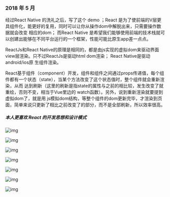 ###  <span style="font-siez='20px'">2018 年 5 月 </span>  <br/>

经过React Native 的洗礼之后，写了这个 demo ；React 是为了使前端的V层更具组件化，能更好的复用，同时可以让你从操作dom中解脱出来，只需要操作数据就会改变
相应的dom； 而React Native 是希望我们能够使用前端的技术栈就可以创建出能够在不同平台运行的一个框架，性能可能比原生app差一点点。

ReactJs和React Native的原理是相同的，都是由js实现的虚拟dom来驱动界面view层渲染。只不过ReactJs是驱动html dom渲染； React Native是驱动android/ios原
生组件渲染。

React基于组件（component）开发，组件和组件之间通过props传递值，每个组件都有一个状态（state），当某个方法改变了这个状态值时，整个组件就会重新渲染，从而
达到刷新（这里的刷新是指state的属性与之前的相比较，发生改变了就重绘，否则不变，相当于Vue里边的 watch函数）。另外，说到重新渲染就要提到虚拟dom了，就是用
js模拟dom结构，等整个组件的dom更新完毕，才渲染到页面，简单来说只更新了相比之前改变了的部分，而不是全部刷新，所以效率很高。


#####  <span style="font-siez='20px'"> 本人更喜欢 React 的开发思想和设计模式 </span>  <br/>

![img](https://github.com/Hi-Sen/React-Antd-demo-one/blob/master/src/img/a.png)

![img](https://github.com/Hi-Sen/React-Antd-demo-one/blob/master/src/img/b.png)

![img](https://github.com/Hi-Sen/React-Antd-demo-one/blob/master/src/img/c.png)

![img](https://github.com/Hi-Sen/React-Antd-demo-one/blob/master/src/img/d.png)

![img](https://github.com/Hi-Sen/React-Antd-demo-one/blob/master/src/img/e.png)

![img](https://github.com/Hi-Sen/React-Antd-demo-one/blob/master/src/img/echarts.png)

![img](https://github.com/Hi-Sen/React-Antd-demo-one/blob/master/src/img/f.png)

